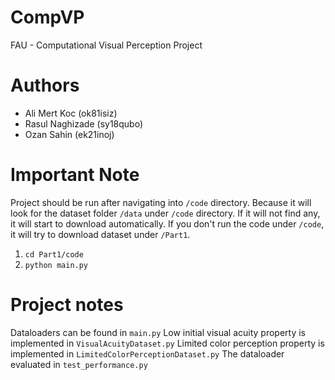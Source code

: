 # CompVP
FAU - Computational Visual Perception Project

# Authors 
- Ali Mert Koc (ok81isiz)
- Rasul Naghizade (sy18qubo)
- Ozan Sahin (ek21inoj)

# Important Note
Project should be run after navigating into ```/code``` directory. Because it will look for the dataset folder ```/data``` under ```/code``` directory. If it will not find any, it will start to download automatically. If you don't run the code under ```/code```, it will try to download dataset under ```/Part1```. 
1. ```cd Part1/code```
2. ```python main.py```

# Project notes
Dataloaders can be found in ```main.py```
Low initial visual acuity property is implemented in ```VisualAcuityDataset.py```
Limited color perception property is implemented in ```LimitedColorPerceptionDataset.py```
The dataloader evaluated in ```test_performance.py```
